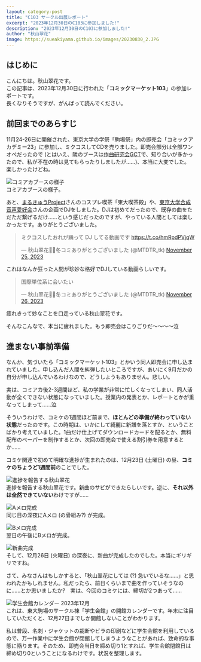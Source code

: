 ```yaml
---
layout: category-post
title: "C103 サークル出展レポート"
excerpt: "2023年12月30日のC103に参加しました!"
description: "2023年12月30日のC103に参加しました!"
author: "秋山翠花"
image: https://sueakiyama.github.io/images/20230830_2.JPG
---
```


## はじめに
こんにちは。秋山翠花です。  
この記事は、2023年12月30日に行われた「**コミックマーケット103**」の参加レポートです。  
長くなりそうですが、がんばって読んでください。

## 前回までのあらすじ
11月24-26日に開催された、東京大学の学祭「駒場祭」内の即売会「コミックアカデミー23」に参加し、ミクコスしてCDを売りました。即売会部分は全部ワンオペだったので (とはいえ、隣のブースは[作曲研究会GCT](https://gctutokyo.wixsite.com/home)で、知り合いが多かったので、私が不在の時は見てもらったりしましたが……)、本当に大変でした。楽しかったけどね。

![コミアカブースの様子](https://sueakiyama.github.io/images/20240101_0.jpg)  
コミアカブースの様子。

あと、[まるきゅうProject](https://sites.google.com/view/maru9-project)さんのコスプレ喫茶「東大喫茶殿」や、[東京大学合成音声愛好会](https://twitter.com/ut_synth_voice)さんの企画でDJをしました。DJは初めてだったので、既存の曲をただただ繋げるだけ……という感じだったのですが、やっている人間としては楽しかったです。ありがとうございました。

<blockquote class="twitter-tweet"><p lang="ja" dir="ltr">ミクコスしたおれが踊って DJ してる動画です <a href="https://t.co/hmRpdPVjqW">https://t.co/hmRpdPVjqW</a></p>&mdash; 秋山翠花🍊🌊冬コミありがとうございました (@MTDTR_tk) <a href="https://twitter.com/MTDTR_tk/status/1728347456306548999?ref_src=twsrc%5Etfw">November 25, 2023</a></blockquote> <script async src="https://platform.twitter.com/widgets.js" charset="utf-8"></script> 

これはなんか狂った人間が珍妙な格好でDJしている動画らしいです。

<blockquote class="twitter-tweet"><p lang="ja" dir="ltr">国際単位系に会いたい</p>&mdash; 秋山翠花🍊🌊冬コミありがとうございました (@MTDTR_tk) <a href="https://twitter.com/MTDTR_tk/status/1728790868344053915?ref_src=twsrc%5Etfw">November 26, 2023</a></blockquote> <script async src="https://platform.twitter.com/widgets.js" charset="utf-8"></script> 

疲れきって妙なことを口走っている秋山翠花です。

そんなこんなで、本当に疲れました。もう即売会はこりごりだ～～～～泣

## 進まない事前準備

なんか、気づいたら「コミックマーケット103」とかいう同人即売会に申し込まれていました。申し込んだ人間を糾弾したいところですが、あいにく9月だかの自分が申し込んでいるわけなので、どうしようもありません。悲しい。

実は、コミアカ後2-3週間ほど、私の学業が非常に忙しくなってしまい、同人活動が全くできない状態になっていました。授業内の発表とか、レポートとかが重なってしまって……泣

そういうわけで、コミケの1週間ほど前まで、**ほとんどの準備が終わっていない状態**だったのです。この時期は、いかにして綺麗に新譜を落とすか、ということばかり考えていました。1曲だけ仕上げてダウンロードカードを配るとか、無料配布のペーパーを制作するとか、次回の即売会で使える割引券を用意するとか……

コミケ関連で初めて明確な進捗が生まれたのは、12月23日 (土曜日) の昼、**コミケのちょうど1週間前**のことでした。

![進捗を報告する秋山翠花](https://sueakiyama.github.io/images/20240101_1.png)  
進捗を報告する秋山翠花です。新曲のサビができたらしいです。逆に、**それ以外は全然できていない**わけですが……

![Aメロ完成](https://sueakiyama.github.io/images/20240101_2.png)  
同じ日の深夜にAメロ (の骨組み?) が完成。

![Bメロ完成](https://sueakiyama.github.io/images/20240101_3.png)  
翌日の午後にBメロが完成。

![新曲完成](https://sueakiyama.github.io/images/20240101_4.png)  
そして、12月26日 (火曜日) の深夜に、新曲が完成したのでした。本当にギリギリですね。

さて、みなさんはもしかすると、「秋山翠花にしては (?) 急いでいるな……」と思われたかもしれません。私だったら、前日くらいまで曲を作っていそうなのに……とか思いましたか?　実は、今回のコミケには、締切が2つあって……

![学生会館カレンダー 2023年12月](https://sueakiyama.github.io/images/20240101_5.png)  
これは、東大駒場のサークル棟「学生会館」の開館カレンダーです。年末に注目していただくと、12月27日までしか開館しないことがわかります。

私は普段、名刺・ジャケットの裁断やビラの印刷などに学生会館を利用しているので、万一作業中に学生会館が閉館してしまうようなことがあれば、致命的な事態に陥ります。そのため、即売会当日を締め切り1とすれば、学生会館閉館日は締め切り0ということになるわけです。状況を整理します。



